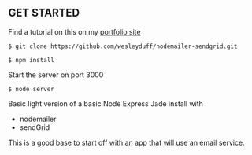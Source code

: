 ## GET STARTED

Find a tutorial on this on my [portfolio site](http://www.wesduff.com/tutorial-nodemailer-sendgrid)

    $ git clone https://github.com/wesleyduff/nodemailer-sendgrid.git

    $ npm install

Start the server on port 3000

    $ node server

Basic light version of a basic Node Express Jade install with 
  -  nodemailer
  -  sendGrid

This is a good base to start off with an app that will use an email service.